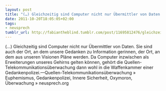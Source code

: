 ```yaml
---
layout: post
title: "(…) Gleichzeitig sind Computer nicht nur Übermittler von Daten. Sie sind auch der Ort, an dem unsere Gedanken zu Information gerinnen, der Ort, an dem aus unseren Visionen Pläne werden. Da Computer inzwischen als Erweiterungen unseres Gehirns gelten können, gehört die Quellen-Telekommunikationsüberwachung dann wohl in die Waffenkammer einer Gedankenpolizei."
date: 2011-10-20T18:05:05+02:00
tags:
- neusprech
tumblr_url: http://fabiantheblind.tumblr.com/post/11695812476/gleichzeitig-sind-computer-nicht-nur
---
```

(…)
Gleichzeitig sind Computer nicht nur Übermittler von Daten. Sie sind auch der Ort, an dem unsere Gedanken zu Information gerinnen, der Ort, an dem aus unseren Visionen Pläne werden. Da Computer inzwischen als Erweiterungen unseres Gehirns gelten können, gehört die Quellen-Telekommunikationsüberwachung dann wohl in die Waffenkammer einer Gedankenpolizei.—Quellen-Telekommunikationsüberwachung » Euphemismus, Gedankenpolizei, Innere Sicherheit, Oxymoron, Überwachung » neusprech.org
